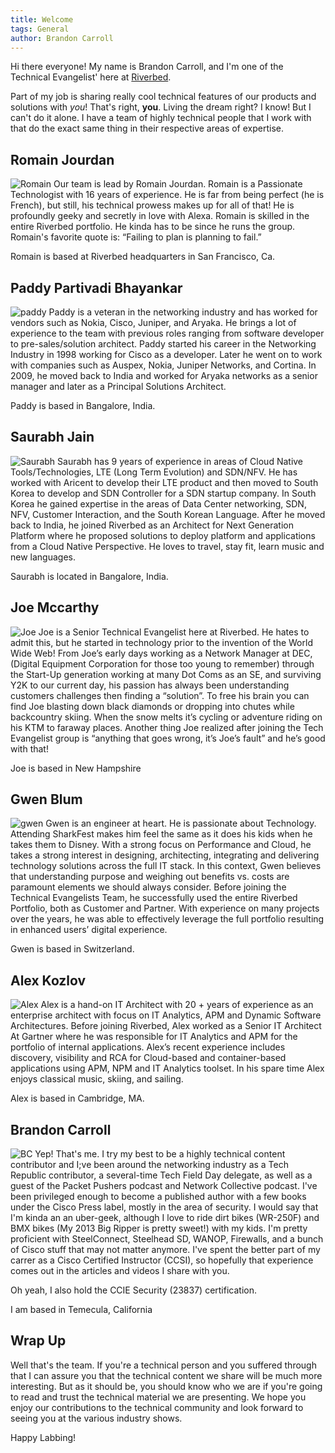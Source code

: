 ```yaml
---
title: Welcome
tags: General
author: Brandon Carroll
---
```


Hi there everyone!  My name is Brandon Carroll, and I'm one of the Technical Evangelist' here at [Riverbed](https://www.riverbed.com).

Part of my job is sharing really cool technical features of our products and solutions with _you_!  That's right, __you__.  Living the dream right?  I know!  But I can't do it alone.  I have a team of highly technical people that I work with that do the exact same thing in their respective areas of expertise.  

## Romain Jourdan

![Romain](http://drop.rvbd-te.com/Romain.png)
Our team is lead by Romain Jourdan.  Romain is a Passionate Technologist with 16 years of experience. He is far from being perfect (he is French), but still, his technical prowess makes up for all of that! He is profoundly geeky and secretly in love with Alexa. Romain is skilled in the entire Riverbed portfolio.  He kinda has to be since he runs the group. Romain's favorite quote is: “Failing to plan is planning to fail.”

Romain is based at Riverbed headquarters in San Francisco, Ca. 

## Paddy Partivadi Bhayankar

![paddy](http://drop.rvbd-te.com/paddy.png)
Paddy is a veteran in the networking industry and has worked for vendors such as Nokia, Cisco, Juniper, and Aryaka. He brings a lot of experience to the team with previous roles ranging from software developer to pre-sales/solution architect.  Paddy started his career in the Networking Industry in 1998 working for Cisco as a developer. Later he went on to work with companies such as Auspex, Nokia, Juniper Networks, and Cortina. In 2009, he moved back to India and worked for Aryaka networks as a senior manager and later as a Principal Solutions Architect.  
 
Paddy is based in Bangalore, India.

## Saurabh Jain

![Saurabh](http://drop.rvbd-te.com/Saurabh.png)
Saurabh has 9 years of experience in areas of Cloud Native Tools/Technologies, LTE (Long Term Evolution) and SDN/NFV. He has worked with Aricent to develop their LTE product and then moved to South Korea to develop and SDN Controller for a SDN startup company. In South Korea he gained expertise in the areas of Data Center networking, SDN, NFV, Customer Interaction, and the South Korean Language. After he moved back to India, he joined Riverbed as an Architect for Next Generation Platform where he proposed solutions to deploy platform and applications from a Cloud Native Perspective. He loves to travel, stay fit, learn music and new languages.

Saurabh is located in Bangalore, India. 

## Joe Mccarthy
![Joe](http://drop.rvbd-te.com/joe-2.png)
Joe is a Senior Technical Evangelist here at Riverbed. He hates to admit this, but he started in technology prior to the invention of the World Wide Web! From Joe’s early days working as a Network Manager at DEC, (Digital Equipment Corporation for those too young to remember) through the Start-Up generation working at many Dot Coms as an SE, and surviving Y2K to our current day, his passion has always been understanding customers challenges then finding a “solution”. To free his brain you can find Joe blasting down black diamonds or dropping into chutes while backcountry skiing. When the snow melts it’s cycling or adventure riding on his KTM to faraway places. Another thing Joe realized after joining the Tech Evangelist group is “anything that goes wrong, it’s Joe’s fault” and he’s good with that! 

Joe is based in New Hampshire

## Gwen Blum

![gwen](http://drop.rvbd-te.com/gwen.png)
Gwen is an engineer at heart. He is passionate about Technology. Attending SharkFest makes him feel the same as it does his kids when he takes them to Disney. With a strong focus on Performance and Cloud, he takes a strong interest in designing, architecting, integrating and delivering technology solutions across the full IT stack. In this context, Gwen believes that understanding purpose and weighing out benefits vs. costs are paramount elements we should always consider. Before joining the Technical Evangelists Team, he successfully used the entire Riverbed Portfolio, both as Customer and Partner. With experience on many projects over the years, he was able to effectively leverage the full portfolio resulting in enhanced users’ digital experience.  
 
Gwen is based in Switzerland.

## Alex Kozlov

![Alex](http://drop.rvbd-te.com/alex.jpeg)
Alex is a hand-on IT Architect with 20 + years of experience as an enterprise architect with focus on IT Analytics, APM and Dynamic Software Architectures. Before joining Riverbed, Alex worked as a Senior IT Architect At Gartner where he was responsible for IT Analytics and APM for the portfolio of internal applications. Alex’s recent experience includes discovery, visibility and RCA for Cloud-based and container-based applications using APM, NPM and IT Analytics toolset. In his spare time Alex enjoys classical music, skiing, and sailing.
 
Alex is based in Cambridge, MA.

## Brandon Carroll

![BC](http://drop.rvbd-te.com/Brandon.png)
Yep!  That's me.  I try my best to be a highly technical content contributor and I;ve been around the networking industry as a Tech Republic contributor, a several-time Tech Field Day delegate, as well as a guest of the Packet Pushers podcast and Network Collective podcast.  I've been privileged enough to become a published author with a few books under the Cisco Press label, mostly in the area of security. I would say that I'm kinda an an uber-geek, although I love to ride dirt bikes (WR-250F) and BMX bikes (My 2013 Big Ripper is pretty sweet!) with my kids.  I'm pretty proficient with SteelConnect, Steelhead SD, WANOP, Firewalls, and a bunch of Cisco stuff that may not matter anymore.  I've spent the better part of my carrer as a Cisco Certified Instructor (CCSI), so hopefully that experience comes out in the articles and videos I share with you.  

Oh yeah, I also hold the CCIE Security (23837) certification.


I am based in Temecula, California

## Wrap Up

Well that's the team.  If you're a technical person and you suffered through that I can assure you that the technical content we share will be much more interesting.  But as it should be, you should know who we are if you're going to read and trust the technical material we are presenting.  We hope you enjoy our contributions to the technical community and look forward to seeing you at the various industry shows.

Happy Labbing!